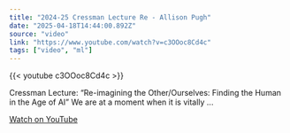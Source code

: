 ```yaml
---
title: "2024-25 Cressman Lecture Re - Allison Pugh"
date: "2025-04-18T14:44:00.892Z"
source: "video"
link: "https://www.youtube.com/watch?v=c3OOoc8Cd4c"
tags: ["video", "ml"]
---
```


{{< youtube c3OOoc8Cd4c >}}

Cressman Lecture: “Re-imagining the Other/Ourselves: Finding the Human in the Age of AI” We are at a moment when it is vitally ...

[Watch on YouTube](https://www.youtube.com/watch?v=c3OOoc8Cd4c)
